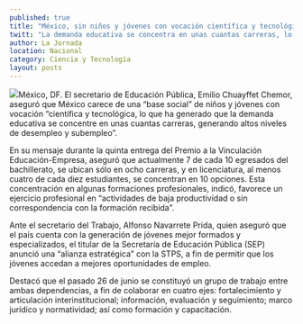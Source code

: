 ```yaml
---
published: true
title: "México, sin niños y jóvenes con vocación científica y tecnológica: Chuayffet"
twitt: "La demanda educativa se concentra en unas cuantas carreras, lo que genera altos niveles de desempleo y subempleo, sostuvo el secretario de Educación."
author: La Jornada
location: Nacional
category: Ciencia y Tecnología
layout: posts
---
```


![](http://i.imgur.com/laJswGam.jpg)México, DF. El secretario de Educación Pública, Emilio Chuayffet Chemor, aseguró que México carece de una “base social” de niños y jóvenes con vocación “científica y tecnológica, lo que ha generado que la demanda educativa se concentre en unas cuantas carreras, generando altos niveles de desempleo y subempleo”.

En su mensaje durante la quinta entrega del Premio a la Vinculación Educación-Empresa, aseguró que actualmente 7 de cada 10 egresados del bachillerato, se ubican sólo en ocho carreras, y en licenciatura, al menos cuatro de cada diez estudiantes, se concentran en 10 opciones. Esta concentración en algunas formaciones profesionales, indicó, favorece un ejercicio profesional en “actividades de baja productividad o sin correspondencia con la formación recibida”.

Ante el secretario del Trabajo, Alfonso Navarrete Prida, quien aseguró que el país cuenta con la generación de jóvenes mejor formados y especializados, el titular de la Secretaría de Educación Pública (SEP) anunció una “alianza estratégica” con la STPS, a fin de permitir que los jóvenes accedan a mejores oportunidades de empleo.

Destacó que el pasado 26 de junio se constituyó un grupo de trabajo entre ambas dependencias, a fin de colaborar en cuatro ejes: fortalecimiento y articulación interinstitucional; información, evaluación y seguimiento; marco jurídico y normatividad; así como formación y capacitación.

